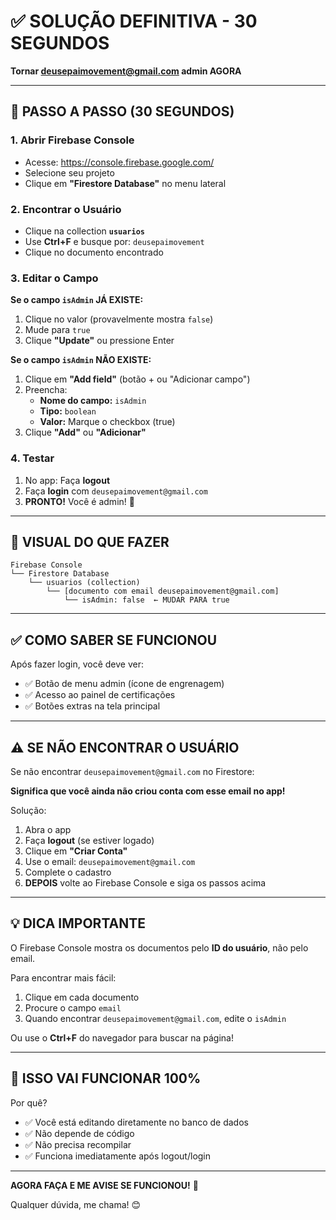 # ✅ SOLUÇÃO DEFINITIVA - 30 SEGUNDOS

**Tornar deusepaimovement@gmail.com admin AGORA**

---

## 🎯 PASSO A PASSO (30 SEGUNDOS)

### 1. Abrir Firebase Console
- Acesse: https://console.firebase.google.com/
- Selecione seu projeto
- Clique em **"Firestore Database"** no menu lateral

### 2. Encontrar o Usuário
- Clique na collection **`usuarios`**
- Use **Ctrl+F** e busque por: `deusepaimovement`
- Clique no documento encontrado

### 3. Editar o Campo

**Se o campo `isAdmin` JÁ EXISTE:**
1. Clique no valor (provavelmente mostra `false`)
2. Mude para `true`
3. Clique **"Update"** ou pressione Enter

**Se o campo `isAdmin` NÃO EXISTE:**
1. Clique em **"Add field"** (botão + ou "Adicionar campo")
2. Preencha:
   - **Nome do campo:** `isAdmin`
   - **Tipo:** `boolean`
   - **Valor:** Marque o checkbox (true)
3. Clique **"Add"** ou **"Adicionar"**

### 4. Testar
1. No app: Faça **logout**
2. Faça **login** com `deusepaimovement@gmail.com`
3. **PRONTO!** Você é admin! 🎉

---

## 🎯 VISUAL DO QUE FAZER

```
Firebase Console
└── Firestore Database
    └── usuarios (collection)
        └── [documento com email deusepaimovement@gmail.com]
            └── isAdmin: false  ← MUDAR PARA true
```

---

## ✅ COMO SABER SE FUNCIONOU

Após fazer login, você deve ver:
- ✅ Botão de menu admin (ícone de engrenagem)
- ✅ Acesso ao painel de certificações
- ✅ Botões extras na tela principal

---

## ⚠️ SE NÃO ENCONTRAR O USUÁRIO

Se não encontrar `deusepaimovement@gmail.com` no Firestore:

**Significa que você ainda não criou conta com esse email no app!**

Solução:
1. Abra o app
2. Faça **logout** (se estiver logado)
3. Clique em **"Criar Conta"**
4. Use o email: `deusepaimovement@gmail.com`
5. Complete o cadastro
6. **DEPOIS** volte ao Firebase Console e siga os passos acima

---

## 💡 DICA IMPORTANTE

O Firebase Console mostra os documentos pelo **ID do usuário**, não pelo email.

Para encontrar mais fácil:
1. Clique em cada documento
2. Procure o campo `email`
3. Quando encontrar `deusepaimovement@gmail.com`, edite o `isAdmin`

Ou use o **Ctrl+F** do navegador para buscar na página!

---

## 🚀 ISSO VAI FUNCIONAR 100%

Por quê?
- ✅ Você está editando diretamente no banco de dados
- ✅ Não depende de código
- ✅ Não precisa recompilar
- ✅ Funciona imediatamente após logout/login

---

**AGORA FAÇA E ME AVISE SE FUNCIONOU!** 🎉

Qualquer dúvida, me chama! 😊

